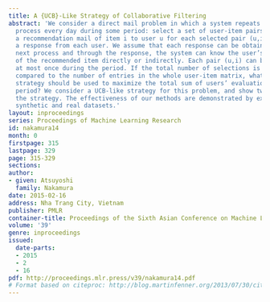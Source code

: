 ```yaml
---
title: A {UCB}-Like Strategy of Collaborative Filtering
abstract: 'We consider a direct mail problem in which a system repeats the following
  process every day during some period: select a set of user-item pairs (u,i), send
  a recommendation mail of item i to user u for each selected pair (u,i), and receive
  a response from each user. We assume that each response can be obtained before the
  next process and through the response, the system can know the user’s evaluation
  of the recommended item directly or indirectly. Each pair (u,i) can be selected
  at most once during the period. If the total number of selections is very small
  compared to the number of entries in the whole user-item matrix, what selection
  strategy should be used to maximize the total sum of users’ evaluations during the
  period? We consider a UCB-like strategy for this problem, and show two methods using
  the strategy. The effectiveness of our methods are demonstrated by experiments using
  synthetic and real datasets.'
layout: inproceedings
series: Proceedings of Machine Learning Research
id: nakamura14
month: 0
firstpage: 315
lastpage: 329
page: 315-329
sections: 
author:
- given: Atsuyoshi
  family: Nakamura
date: 2015-02-16
address: Nha Trang City, Vietnam
publisher: PMLR
container-title: Proceedings of the Sixth Asian Conference on Machine Learning
volume: '39'
genre: inproceedings
issued:
  date-parts:
  - 2015
  - 2
  - 16
pdf: http://proceedings.mlr.press/v39/nakamura14.pdf
# Format based on citeproc: http://blog.martinfenner.org/2013/07/30/citeproc-yaml-for-bibliographies/
---
```

